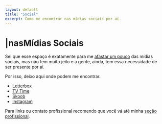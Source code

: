 ```yaml
---
layout: default
title: "Social"
excerpt: Como me encontrar nas mídias sociais por aí.
---
```

<h1><span aria-hidden="true">|</span><span class="h1-menor">nas</span>Mídias<span class="h1-menor"> Sociais</span></h1>

<section class="texto-geral">
<p>Sei que esse espaço é exatamente para me <a href="{{ site.url }}/blog/porque-todo-esse-esforco/">afastar um pouco</a> das mídias sociais, mas não tem muito jeito e a gente, ainda, tem essa necessidade de ser presente por aí.</p>
<p>Por isso, deixo aqui onde podem me encontrar.</p>
<div class="social">
<ul>
<li>
  <a href="https://letterboxd.com/dalbo1201" title="onde eu catalogo os filmes">
  <i class="fa-brands fa-letterboxd"></i>
  Letterbox</a>
</li>
<li>
  <a href="https://tvtime.com/r/38uUh" title="onde eu catalogo as séries">
  <i class="fa-solid fa-tv"></i>
  TV Time</a>
</li>
<li>
  <a href="https://www.skoob.com.br/share/user/154394" title="onde eu catalogo os livros">
  <i class="fa-solid fa-book"></i>
  Skoob</a>
</li>
<li>
 <a href="https://instagram.com/dalbo1201" title="onde eu, as vezes, posto fotos">
  <i class="fa-brands fa-instagram"></i>
  Instagram</a>
</li>
</ul>
</div>
<p>Para links ou contato profissional recomendo que você vá até minha <a href="{{ site.url }}/profissional" title="quem é o trabalhador">seção profissional</a>.</p>
</section>
